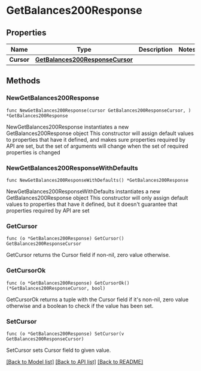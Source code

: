 # GetBalances200Response

## Properties

Name | Type | Description | Notes
------------ | ------------- | ------------- | -------------
**Cursor** | [**GetBalances200ResponseCursor**](GetBalances200ResponseCursor.md) |  | 

## Methods

### NewGetBalances200Response

`func NewGetBalances200Response(cursor GetBalances200ResponseCursor, ) *GetBalances200Response`

NewGetBalances200Response instantiates a new GetBalances200Response object
This constructor will assign default values to properties that have it defined,
and makes sure properties required by API are set, but the set of arguments
will change when the set of required properties is changed

### NewGetBalances200ResponseWithDefaults

`func NewGetBalances200ResponseWithDefaults() *GetBalances200Response`

NewGetBalances200ResponseWithDefaults instantiates a new GetBalances200Response object
This constructor will only assign default values to properties that have it defined,
but it doesn't guarantee that properties required by API are set

### GetCursor

`func (o *GetBalances200Response) GetCursor() GetBalances200ResponseCursor`

GetCursor returns the Cursor field if non-nil, zero value otherwise.

### GetCursorOk

`func (o *GetBalances200Response) GetCursorOk() (*GetBalances200ResponseCursor, bool)`

GetCursorOk returns a tuple with the Cursor field if it's non-nil, zero value otherwise
and a boolean to check if the value has been set.

### SetCursor

`func (o *GetBalances200Response) SetCursor(v GetBalances200ResponseCursor)`

SetCursor sets Cursor field to given value.



[[Back to Model list]](../README.md#documentation-for-models) [[Back to API list]](../README.md#documentation-for-api-endpoints) [[Back to README]](../README.md)


